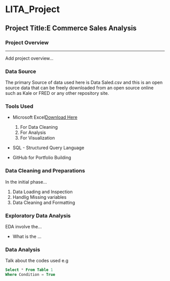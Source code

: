 # LITA_Project

## Project Title:E Commerce Sales Analysis

### Project Overview
---
Add project overview...

### Data Source
The primary Source of data used here is Data Saled.csv and this is an open source data that can be freely downloaded from an open source online such as Kale or FRED or any other repository site.  

### Tools Used
- Microsoft Excel[Download Here](http://www.microsoft.com)
     1. For Data Cleaning
     2. For Analysis
     3. For Visualization

- SQL - Structured Query Language
- GitHub for Portfolio Building

### Data Cleaning and Preparations
In the initial phase...
1. Data Loading and Inspection
2. Handlig Missing variables
3. Data Cleaning and Formatting

### Exploratory Data Analysis
EDA involve the...
- What is the ...

### Data Analysis
Talk about the codes used e.g

```SQL
Select * From Table 1
Where Condition = True
